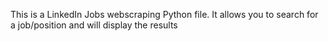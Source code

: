 This is a LinkedIn Jobs webscraping Python file. It allows you to search for a job/position and will display the results
